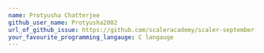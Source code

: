 ```yaml
---
name: Protyusha Chatterjee
github_user_name: Protyusha2002
url_of_github_issue: https://github.com/scaleracademy/scaler-september-open-source-challenge/issue/139
your_favourite_programming_langauge: C langauge
---
```

